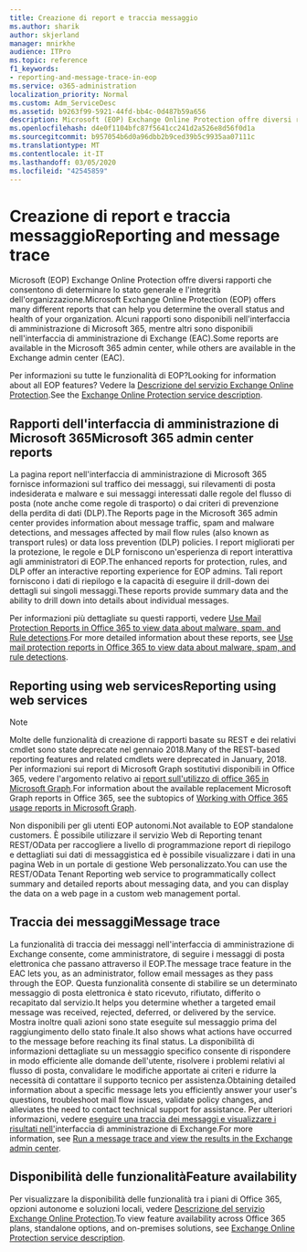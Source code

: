 ```yaml
---
title: Creazione di report e traccia messaggio
ms.author: sharik
author: skjerland
manager: mnirkhe
audience: ITPro
ms.topic: reference
f1_keywords:
- reporting-and-message-trace-in-eop
ms.service: o365-administration
localization_priority: Normal
ms.custom: Adm_ServiceDesc
ms.assetid: b9263f99-5921-44fd-bb4c-0d487b59a656
description: Microsoft (EOP) Exchange Online Protection offre diversi rapporti che consentono di determinare lo stato generale e l'integrità dell'organizzazione. Alcuni rapporti sono disponibili nell'interfaccia di amministrazione di Microsoft 365, mentre altri sono disponibili nell'interfaccia di amministrazione di Exchange (EAC).
ms.openlocfilehash: d4e0f1104bfc87f5641cc241d2a526e8d56f0d1a
ms.sourcegitcommit: b957054b6d0a96dbb2b9ced39b5c9935aa07111c
ms.translationtype: MT
ms.contentlocale: it-IT
ms.lasthandoff: 03/05/2020
ms.locfileid: "42545859"
---
```

# <a name="reporting-and-message-trace"></a><span data-ttu-id="5ec12-104">Creazione di report e traccia messaggio</span><span class="sxs-lookup"><span data-stu-id="5ec12-104">Reporting and message trace</span></span>

<span data-ttu-id="5ec12-105">Microsoft (EOP) Exchange Online Protection offre diversi rapporti che consentono di determinare lo stato generale e l'integrità dell'organizzazione.</span><span class="sxs-lookup"><span data-stu-id="5ec12-105">Microsoft Exchange Online Protection (EOP) offers many different reports that can help you determine the overall status and health of your organization.</span></span> <span data-ttu-id="5ec12-106">Alcuni rapporti sono disponibili nell'interfaccia di amministrazione di Microsoft 365, mentre altri sono disponibili nell'interfaccia di amministrazione di Exchange (EAC).</span><span class="sxs-lookup"><span data-stu-id="5ec12-106">Some reports are available in the Microsoft 365 admin center, while others are available in the Exchange admin center (EAC).</span></span>

<span data-ttu-id="5ec12-107">Per informazioni su tutte le funzionalità di EOP?</span><span class="sxs-lookup"><span data-stu-id="5ec12-107">Looking for information about all EOP features?</span></span> <span data-ttu-id="5ec12-108">Vedere la [Descrizione del servizio Exchange Online Protection](exchange-online-protection-service-description.md).</span><span class="sxs-lookup"><span data-stu-id="5ec12-108">See the [Exchange Online Protection service description](exchange-online-protection-service-description.md).</span></span>

## <a name="microsoft-365-admin-center-reports"></a><span data-ttu-id="5ec12-109">Rapporti dell'interfaccia di amministrazione di Microsoft 365</span><span class="sxs-lookup"><span data-stu-id="5ec12-109">Microsoft 365 admin center reports</span></span>

<span data-ttu-id="5ec12-110">La pagina report nell'interfaccia di amministrazione di Microsoft 365 fornisce informazioni sul traffico dei messaggi, sui rilevamenti di posta indesiderata e malware e sui messaggi interessati dalle regole del flusso di posta (note anche come regole di trasporto) o dai criteri di prevenzione della perdita di dati (DLP).</span><span class="sxs-lookup"><span data-stu-id="5ec12-110">The Reports page in the Microsoft 365 admin center provides information about message traffic, spam and malware detections, and messages affected by mail flow rules (also known as transport rules) or data loss prevention (DLP) policies.</span></span> <span data-ttu-id="5ec12-111">I report migliorati per la protezione, le regole e DLP forniscono un'esperienza di report interattiva agli amministratori di EOP.</span><span class="sxs-lookup"><span data-stu-id="5ec12-111">The enhanced reports for protection, rules, and DLP offer an interactive reporting experience for EOP admins.</span></span> <span data-ttu-id="5ec12-112">Tali report forniscono i dati di riepilogo e la capacità di eseguire il drill-down dei dettagli sui singoli messaggi.</span><span class="sxs-lookup"><span data-stu-id="5ec12-112">These reports provide summary data and the ability to drill down into details about individual messages.</span></span>

<span data-ttu-id="5ec12-113">Per informazioni più dettagliate su questi rapporti, vedere [Use Mail Protection Reports in Office 365 to view data about malware, spam, and Rule detections](https://docs.microsoft.com/exchange/monitoring/use-mail-protection-reports).</span><span class="sxs-lookup"><span data-stu-id="5ec12-113">For more detailed information about these reports, see [Use mail protection reports in Office 365 to view data about malware, spam, and rule detections](https://docs.microsoft.com/exchange/monitoring/use-mail-protection-reports).</span></span>

## <a name="reporting-using-web-services"></a><span data-ttu-id="5ec12-114">Reporting using web services</span><span class="sxs-lookup"><span data-stu-id="5ec12-114">Reporting using web services</span></span>

> [!NOTE]
> <span data-ttu-id="5ec12-115">Molte delle funzionalità di creazione di rapporti basate su REST e dei relativi cmdlet sono state deprecate nel gennaio 2018.</span><span class="sxs-lookup"><span data-stu-id="5ec12-115">Many of the REST-based reporting features and related cmdlets were deprecated in January, 2018.</span></span> <span data-ttu-id="5ec12-116">Per informazioni sui report di Microsoft Graph sostitutivi disponibili in Office 365, vedere l'argomento relativo ai [report sull'utilizzo di office 365 in Microsoft Graph](https://go.microsoft.com/fwlink/p/?LinkID=865135).</span><span class="sxs-lookup"><span data-stu-id="5ec12-116">For information about the available replacement Microsoft Graph reports in Office 365, see the subtopics of [Working with Office 365 usage reports in Microsoft Graph](https://go.microsoft.com/fwlink/p/?LinkID=865135).</span></span>

<span data-ttu-id="5ec12-117">Non disponibili per gli utenti EOP autonomi.</span><span class="sxs-lookup"><span data-stu-id="5ec12-117">Not available to EOP standalone customers.</span></span> <span data-ttu-id="5ec12-118">È possibile utilizzare il servizio Web di Reporting tenant REST/OData per raccogliere a livello di programmazione report di riepilogo e dettagliati sui dati di messaggistica ed è possibile visualizzare i dati in una pagina Web in un portale di gestione Web personalizzato.</span><span class="sxs-lookup"><span data-stu-id="5ec12-118">You can use the REST/OData Tenant Reporting web service to programmatically collect summary and detailed reports about messaging data, and you can display the data on a web page in a custom web management portal.</span></span>

## <a name="message-trace"></a><span data-ttu-id="5ec12-119">Traccia dei messaggi</span><span class="sxs-lookup"><span data-stu-id="5ec12-119">Message trace</span></span>

<span data-ttu-id="5ec12-120">La funzionalità di traccia dei messaggi nell'interfaccia di amministrazione di Exchange consente, come amministratore, di seguire i messaggi di posta elettronica che passano attraverso il EOP.</span><span class="sxs-lookup"><span data-stu-id="5ec12-120">The message trace feature in the EAC lets you, as an administrator, follow email messages as they pass through the EOP.</span></span> <span data-ttu-id="5ec12-121">Questa funzionalità consente di stabilire se un determinato messaggio di posta elettronica è stato ricevuto, rifiutato, differito o recapitato dal servizio.</span><span class="sxs-lookup"><span data-stu-id="5ec12-121">It helps you determine whether a targeted email message was received, rejected, deferred, or delivered by the service.</span></span> <span data-ttu-id="5ec12-122">Mostra inoltre quali azioni sono state eseguite sul messaggio prima del raggiungimento dello stato finale.</span><span class="sxs-lookup"><span data-stu-id="5ec12-122">It also shows what actions have occurred to the message before reaching its final status.</span></span> <span data-ttu-id="5ec12-123">La disponibilità di informazioni dettagliate su un messaggio specifico consente di rispondere in modo efficiente alle domande dell'utente, risolvere i problemi relativi al flusso di posta, convalidare le modifiche apportate ai criteri e ridurre la necessità di contattare il supporto tecnico per assistenza.</span><span class="sxs-lookup"><span data-stu-id="5ec12-123">Obtaining detailed information about a specific message lets you efficiently answer your user's questions, troubleshoot mail flow issues, validate policy changes, and alleviates the need to contact technical support for assistance.</span></span> <span data-ttu-id="5ec12-124">Per ulteriori informazioni, vedere [eseguire una traccia dei messaggi e visualizzare i risultati nell'](https://docs.microsoft.com/exchange/monitoring/trace-an-email-message/run-a-message-trace-and-view-results)interfaccia di amministrazione di Exchange.</span><span class="sxs-lookup"><span data-stu-id="5ec12-124">For more information, see [Run a message trace and view the results in the Exchange admin center](https://docs.microsoft.com/exchange/monitoring/trace-an-email-message/run-a-message-trace-and-view-results).</span></span>

## <a name="feature-availability"></a><span data-ttu-id="5ec12-125">Disponibilità delle funzionalità</span><span class="sxs-lookup"><span data-stu-id="5ec12-125">Feature availability</span></span>

<span data-ttu-id="5ec12-126">Per visualizzare la disponibilità delle funzionalità tra i piani di Office 365, opzioni autonome e soluzioni locali, vedere [Descrizione del servizio Exchange Online Protection](exchange-online-protection-service-description.md).</span><span class="sxs-lookup"><span data-stu-id="5ec12-126">To view feature availability across Office 365 plans, standalone options, and on-premises solutions, see [Exchange Online Protection service description](exchange-online-protection-service-description.md).</span></span>
